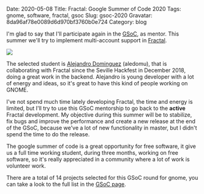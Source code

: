 Date: 2020-05-08
Title: Fractal: Google Summer of Code 2020
Tags: gnome, software, fractal, gsoc
Slug: gsoc-2020
Gravatar: 8da96af78e0089d6d970bf3760b0e724
Category: blog

I'm glad to say that I'll participate again in the [GSoC][2], as mentor. This
summer we'll try to implement multi-account support in [Fractal][4].

<p class="img">
  <img src="/pictures/fractal-gsoc.png" />
</p>

The selected student is [Alejandro Dominguez][1] (aledomu), that is
collaborating with Fractal since the Seville Hackfest in December 2018, doing
a great work in the backend. Alejandro is young developer with a lot of energy
and ideas, so it's great to have this kind of people working on GNOME.

I've not spend much time lately developing Fractal, the time and energy is
limited, but I'll try to use this GSoC mentorship to go back to the **active**
Fractal development. My objective during this summer will be to stabilize,
fix bugs and improve the performance and create a new release at the end of the
GSoC, because we've a lot of new functionality in master, but I didn't spend
the time to do the release.

The google summer of code is a great opportunity for free software, it give
us a full time working student, during three months, working on free software,
so it's really appreciated in a community where a lot of work is volunteer work.

There are a total of 14 projects selected for this GSoC round for gnome, you
can take a look to the full list in the [GSoC page][3].

[1]: https://summerofcode.withgoogle.com/projects/#6726209787920384
[2]: https://summerofcode.withgoogle.com/
[3]: https://summerofcode.withgoogle.com/organizations/5428225724907520/#projects
[4]: https://gitlab.gnome.org/GNOME/fractal
